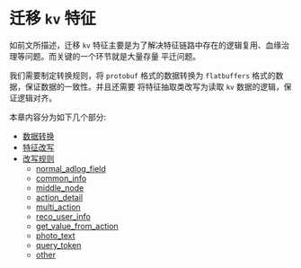 # 迁移 `kv` 特征

如前文所描述，迁移 `kv` 特征主要是为了解决特征链路中存在的逻辑复用、血缘治理等问题。而关键的一个环节就是大量存量
平迁问题。

我们需要制定转换规则，将 `protobuf` 格式的数据转换为 `flatbuffers` 格式的数据，保证数据的一致性。并且还需要
将特征抽取类改写为读取 `kv` 数据的逻辑，保证逻辑对齐。

本章内容分为如下几个部分:

- [数据转换](problem/kv_feature/format_conversion.md)
- [特征改写](problem/kv_feature/feature_rewrite.md)
- [改写规则](problem/kv_feature/rewrite_rule/README.md)
  - [normal_adlog_field](problem/kv_feature/rewrite_rule/normal_adlog_field.md)
  - [common_info](problem/kv_feature/rewrite_rule/common_info.md)
  - [middle_node](problem/kv_feature/rewrite_rule/middle_node.md)
  - [action_detail](problem/kv_feature/rewrite_rule/action_detail.md)
  - [multi_action](problem/kv_feature/rewrite_rule/multi_action.md)
  - [reco_user_info](problem/kv_feature/rewrite_rule/reco_user_info.md)
  - [get_value_from_action](problem/kv_feature/rewrite_rule/get_value_from_action.md)
  - [photo_text](problem/kv_feature/rewrite_rule/photo_text.md)
  - [query_token](problem/kv_feature/rewrite_rule/query_token.md)
  - [other](problem/kv_feature/rewrite_rule/other.md)